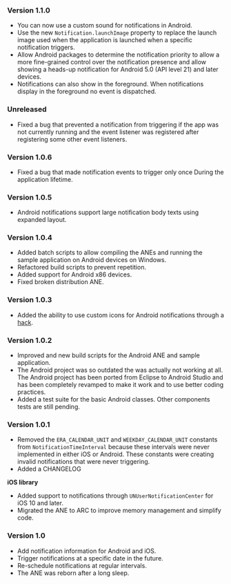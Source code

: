 ### Version 1.1.0
* You can now use a custom sound for notifications in Android.
* Use the new `Notification.launchImage` property to replace the launch image used when the
  application is launched when a specific notification triggers.
* Allow Android packages to determine the notification priority to allow a more fine-grained
  control over the notification presence and allow showing a heads-up notification for
  Android 5.0 (API level 21) and later devices.
* Notifications can also show in the foreground. When notifications display in the foreground
  no event is dispatched.

### Unreleased
* Fixed a bug that prevented a notification from triggering if the app was not currently
  running and the event listener was registered after registering some other event listeners.

### Version 1.0.6
* Fixed a bug that made notification events to trigger only once During the application
  lifetime.

### Version 1.0.5
* Android notifications support large notification body texts using expanded layout.

### Version 1.0.4
* Added batch scripts to allow compiling the ANEs and running the sample application on
  Android devices on Windows.
* Refactored build scripts to prevent repetition.
* Added support for Android x86 devices.
* Fixed broken distribution ANE.

### Version 1.0.3
* Added the ability to use custom icons for Android notifications through a
  [hack](https://github.com/juank-pa/JKLocalNotifications-ANE#adding-android-custom-icons-hack).

### Version 1.0.2
* Improved and new build scripts for the Android ANE and sample application.
* The Android project was so outdated the was actually not working at all. The Android project
  has been ported from Eclipse to Android Studio and has been completely revamped to make it work
  and to use better coding practices.
* Added a test suite for the basic Android classes. Other components tests are still pending.

### Version 1.0.1
* Removed the `ERA_CALENDAR_UNIT` and `WEEKDAY_CALENDAR_UNIT` constants from `NotificationTimeInterval`
  because these intervals were never implemented in either iOS or Android. These
  constants were creating invalid notifications that were never triggering.
* Added a CHANGELOG

**iOS library**
* Added support to notifications through `UNUserNotificationCenter` for iOS 10 and later.
* Migrated the ANE to ARC to improve memory management and simplify code.

### Version 1.0
* Add notification information for Android and iOS.
* Trigger notifications at a specific date in the future.
* Re-schedule notifications at regular intervals.
* The ANE was reborn after a long sleep.
